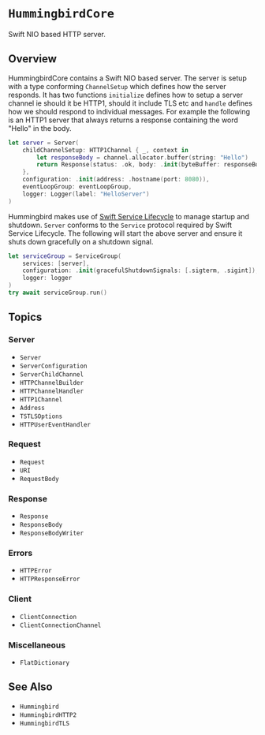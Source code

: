 # ``HummingbirdCore``

Swift NIO based HTTP server. 

## Overview

HummingbirdCore contains a Swift NIO based server. The server is setup with a type conforming `ChannelSetup` which defines how the server responds. It has two functions `initialize` defines how to setup a server channel ie should it be HTTP1, should it include TLS etc and `handle` defines how we should respond to individual messages. For example the following is an HTTP1 server that always returns a response containing the word "Hello" in the body. 

```swift
let server = Server(
    childChannelSetup: HTTP1Channel { _, context in
        let responseBody = channel.allocator.buffer(string: "Hello")
        return Response(status: .ok, body: .init(byteBuffer: responseBody))
    },
    configuration: .init(address: .hostname(port: 8080)),
    eventLoopGroup: eventLoopGroup,
    logger: Logger(label: "HelloServer")
)
```

Hummingbird makes use of [Swift Service Lifecycle](https://github.com/swift-server/swift-service-lifecycle) to manage startup and shutdown. `Server` conforms to the `Service` protocol required by Swift Service Lifecycle. The following will start the above server and ensure it shuts down gracefully on a shutdown signal.

```swift
let serviceGroup = ServiceGroup(
    services: [server],
    configuration: .init(gracefulShutdownSignals: [.sigterm, .sigint]),
    logger: logger
)
try await serviceGroup.run()
```

## Topics

### Server

- ``Server``
- ``ServerConfiguration``
- ``ServerChildChannel``
- ``HTTPChannelBuilder``
- ``HTTPChannelHandler``
- ``HTTP1Channel``
- ``Address``
- ``TSTLSOptions``
- ``HTTPUserEventHandler``

### Request

- ``Request``
- ``URI``
- ``RequestBody``

### Response

- ``Response``
- ``ResponseBody``
- ``ResponseBodyWriter``

### Errors

- ``HTTPError``
- ``HTTPResponseError``

### Client

- ``ClientConnection``
- ``ClientConnectionChannel``

### Miscellaneous

- ``FlatDictionary``

## See Also

- ``Hummingbird``
- ``HummingbirdHTTP2``
- ``HummingbirdTLS``
